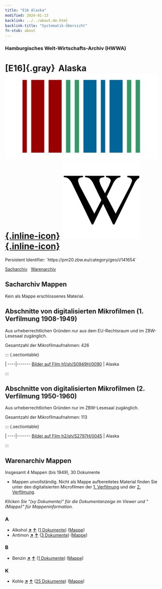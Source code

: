 ```yaml
---
title: "E16 Alaska"
modified: 2024-01-13
backlink: ../../about.de.html
backlink-title: "Systematik-Übersicht"
fn-stub: about
---
```


### Hamburgisches Welt-Wirtschafts-Archiv (HWWA)

# [E16]{.gray}&#8201; Alaska &#160; [![Wikidata](/images/Wikidata-logo.svg "Wikidata"){.inline-icon}](http://www.wikidata.org/entity/Q797) [![Wikipedia](/images/Wikipedia-W.svg "Wikipedia"){.inline-icon}](https://de.wikipedia.org/wiki/Alaska)

<div class="hint">Persistent Identifier: `https://pm20.zbw.eu/category/geo/i/141654`</div>




[Sacharchiv](#sacharchiv-mappen) &#160; [Warenarchiv](#warenarchiv-mappen)





## Sacharchiv Mappen








Kein als Mappe erschlossenes Material.



<a id="filmsections" />

## Abschnitte von digitalisierten Mikrofilmen (1. Verfilmung 1908-1949)

<p>Aus urheberrechtlichen Gründen nur aus dem EU-Rechtsraum und im ZBW-Lesesaal zugänglich.</p>


<p>Gesamtzahl der Mikrofilmaufnahmen: 426</p>





::: {.sectiontable}

 | 
----|-------
<a class="btn" href="https://pm20.zbw.eu/film/h1/sh/S0949H/0090" rel="nofollow">Bilder auf Film h1/sh/S0949H/0090</a> | Alaska


:::




## Abschnitte von digitalisierten Mikrofilmen (2. Verfilmung 1950-1960)

<p>Aus urheberrechtlichen Gründen nur im ZBW-Lesesaal zugänglich.</p>


<p>Gesamtzahl der Mikrofilmaufnahmen: 113</p>





::: {.sectiontable}

 | 
----|-------
<a class="btn" href="https://pm20.zbw.eu/film/h2/sh/S2797H/0045" rel="nofollow">Bilder auf Film h2/sh/S2797H/0045</a> | Alaska


:::














## Warenarchiv Mappen










Insgesamt 4 Mappen (bis 1949), 30 Dokumente
- Mappen unvollständig.  Nicht als Mappe aufbereitetes Material finden Sie
unter den digitalisierten Microfilmen der [1. Verfilmung](/film/h1_wa.de.html)
und der [2. Verfilmung](/film/h2_wa.de.html).

_Klicken Sie "(xy Dokumente)" für die Dokumentanzeige im Viewer und "(Mappe)" für Mappeninformation._




### A

- Alkohol [**&nearr;**](../../../ware/i/141966/about.de.html "Alkohol (XXX in der ganzen Welt)") [**&uarr;**](../../../ware/about.de.html#PID20.02-Sp "Warensystematik") (<a href="https://pm20.zbw.eu/iiifview/folder/wa/141966,141654" title="über: Alkohol : Alaska" target="_blank">1 Dokumente</a>) ([Mappe](../../../../folder/wa/1419xx/141966/1416xx/141654/about.de.html))
- Antimon [**&nearr;**](../../../ware/i/141977/about.de.html "Antimon (XXX in der ganzen Welt)") [**&uarr;**](../../../ware/about.de.html#PID07.01-Hm01 "Warensystematik") (<a href="https://pm20.zbw.eu/iiifview/folder/wa/141977,141654" title="über: Antimon : Alaska" target="_blank">3 Dokumente</a>) ([Mappe](../../../../folder/wa/1419xx/141977/1416xx/141654/about.de.html))

### B

- Benzin [**&nearr;**](../../../ware/i/142108/about.de.html "Benzin (XXX in der ganzen Welt)") [**&uarr;**](../../../ware/about.de.html#PID13.02-Ks02 "Warensystematik") (<a href="https://pm20.zbw.eu/iiifview/folder/wa/142108,141654" title="über: Benzin : Alaska" target="_blank">1 Dokumente</a>) ([Mappe](../../../../folder/wa/1421xx/142108/1416xx/141654/about.de.html))

### K

- Kohle [**&nearr;**](../../../ware/i/143120/about.de.html "Kohle (XXX in der ganzen Welt)") [**&uarr;**](../../../ware/about.de.html#PRB02.01 "Warensystematik") (<a href="https://pm20.zbw.eu/iiifview/folder/wa/143120,141654" title="über: Kohle : Alaska" target="_blank">25 Dokumente</a>) ([Mappe](../../../../folder/wa/1431xx/143120/1416xx/141654/about.de.html))




